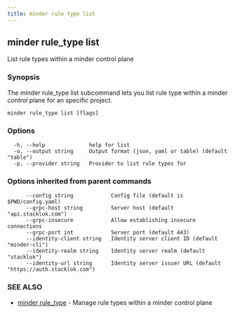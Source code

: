 ```yaml
---
title: minder rule type list
---
```

## minder rule_type list

List rule types within a minder control plane

### Synopsis

The minder rule_type list subcommand lets you list rule type within a
minder control plane for an specific project.

```
minder rule_type list [flags]
```

### Options

```
  -h, --help              help for list
  -o, --output string     Output format (json, yaml or table) (default "table")
  -p, --provider string   Provider to list rule types for
```

### Options inherited from parent commands

```
      --config string            Config file (default is $PWD/config.yaml)
      --grpc-host string         Server host (default "api.stacklok.com")
      --grpc-insecure            Allow establishing insecure connections
      --grpc-port int            Server port (default 443)
      --identity-client string   Identity server client ID (default "minder-cli")
      --identity-realm string    Identity server realm (default "stacklok")
      --identity-url string      Identity server issuer URL (default "https://auth.stacklok.com")
```

### SEE ALSO

* [minder rule_type](minder_rule_type.md)	 - Manage rule types within a minder control plane

